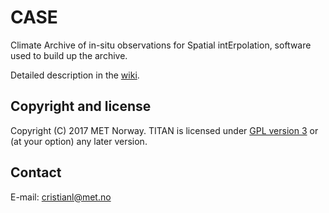 # CASE
Climate Archive of in-situ observations for Spatial intErpolation, software used to build up the archive.

Detailed description in the [wiki](https://github.com/metno/CASE/wiki).

Copyright and license
---------------------
Copyright (C) 2017 MET Norway. TITAN is licensed under [GPL
version 3](https://github.com/metno/TITAN/blob/master/LICENSE) or (at
your option) any later version.

Contact
-------
E-mail: cristianl@met.no
